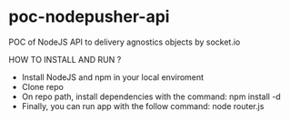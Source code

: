 poc-nodepusher-api
==================

POC of NodeJS API to delivery agnostics objects by socket.io

HOW TO INSTALL AND RUN ?
- Install NodeJS and npm in your local enviroment
- Clone repo
- On repo path, install dependencies with the command: npm install -d
- Finally, you can run app with the follow command: node router.js
